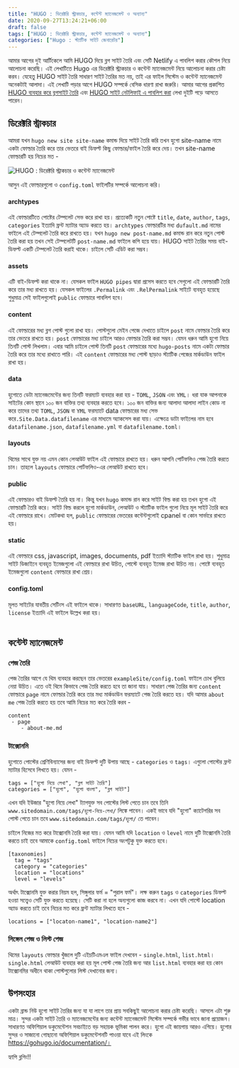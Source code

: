 ```yaml
---
title: "HUGO : ডিরেক্টরি স্ট্রাকচার, কন্টেন্ট ম্যানেজমেন্ট ও অন্যান্য"
date: 2020-09-27T13:24:21+06:00
draft: false
tags: ["HUGO : ডিরেক্টরি স্ট্রাকচার, কন্টেন্ট ম্যানেজমেন্ট ও অন্যান্য"]
categories: ["Hugo : স্ট্যাটিক সাইট জেনারেটর"]
---
```



আমার আগের দুই আর্টিকেলে আমি HUGO দিয়ে ব্লগ সাইট তৈরি এবং সেটি Netlify এ পাবলিশ করার কৌশল নিয়ে আলোচনা করেছি। এই লেখাটিতে Hugo এর ডিরেক্টরি স্ট্রাকচার ও কন্টেন্ট ম্যানেজমেন্ট নিয়ে আলোচনা করার চেষ্টা করব। যেহেতু HUGO সাইট তৈরি সাধারণ সাইট তৈরির মত নয়, তাই এর ফাইল সিস্টেম ও কন্টেন্ট ম্যানেজমেন্ট  অনেকটাই আলাদা। এই লেখাটি পড়ার আগে HUGO সম্পর্কে বেসিক ধারণা রাখা জরুরি। আমার আগের প্রকাশিত [HUGO ব্যবহার করে ব্লগসাইট তৈরি](/post/hugo-deye-blogsite-toiri/) এবং [HUGO সাইট নেটলিফাই এ পাবলিশ করা](/post/%E0%A6%B9%E0%A7%81%E0%A6%97-%E0%A6%B8%E0%A6%BE%E0%A6%87%E0%A6%9F-%E0%A6%A8%E0%A7%87%E0%A6%9F%E0%A6%B2%E0%A6%BF%E0%A6%AB%E0%A6%BE%E0%A6%87-%E0%A6%8F-%E0%A6%AA%E0%A6%BE%E0%A6%AC%E0%A7%8D%E0%A6%B2%E0%A6%BF%E0%A6%B6%E0%A6%BF%E0%A6%82/) লেখা দুইটি পড়ে আসতে পারেন।

## ডিরেক্টরি স্ট্রাকচার

আমরা যখন `hugo new site site-name` কমান্ড দিয়ে সাইট তৈরি করি তখন হুগো site-name নামে একটা ফোল্ডার  তৈরি করে তার ভেতরে বাই ডিফল্ট কিছু ফোল্ডার/ফাইল তৈরি করে দেয়। তখন site-name ফোল্ডারটি হয় নিচের মত -

![HUGO : ডিরেক্টরি স্ট্রাকচার ও কন্টেন্ট ম্যানেজমেন্ট](/images/september20/hugo-file-structure.jpg)

আসুন এই ফোল্ডারগুলো ও `config.toml` ফাইলটির সম্পর্কে আলোচনা করি।

#### archtypes
এই ফোল্ডারটিতে পোষ্টের টেম্পলেট সেভ করে রাখা হয়। প্রত্যেকটি নতুন পোষ্টে `title`, `date`, `author`, `tags`, `categories` ইত্যাদি ফ্রন্ট ম্যাটার অ্যাড করতে হয়। `archtypes` ফোল্ডারটির মধ্য `dufault.md` নামের ফাইলে এই টেম্পলেট তৈরি করে রাখতে হয়। যখন `hugo new post-name.md` কমান্ড রান করে নতুন পোস্ট তৈরি করা হয় তখন সেই টেম্পলেটটি `post-name.md` ফাইলে কপি হয়ে যায়। HUGO সাইট তৈরির সময় বাই-ডিফল্ট একটি টেম্পলেট তৈরি করাই থাকে। চাইলে সেটি এডিট করা সম্ভব।

#### assets
এটি বাই-ডিফল্ট করা থাকে না। যেসকল ফাইল `HUGO pipes` দ্বারা প্রসেস করতে হবে সেগুলো এই ফোল্ডারটি তৈরি করে তার মধ্য রাখতে হয়। যেসকল ফাইলের `.Permalink` এবং `.RelPermalink` সাইটে ব্যবহৃত হয়েছে শুধুমাত্র সেই ফাইলগুলোই `public` ফোল্ডারে পাবলিশ হবে।

#### content
এই ফোল্ডারের মধ্য ব্লগ পোস্ট গুলো রাখা হয়। পোস্টগুলো মেইন পেজে দেখাতে চাইলে `post` নামে ফোল্ডার তৈরি করে তার ভেতরে রাখতে হয়। `post` ফোল্ডারের মধ্য চাইলে আরও ফোল্ডার তৈরি করা সম্ভব। যেমন ধরুন আমি হুগো নিয়ে তিনটি পোস্ট লিখলাম। এবার আমি চাইলে পোস্ট তিনটি `post` ফোল্ডারের মধ্যে `hugo-posts` নামে একটা ফোল্ডার তৈরি করে তার মধ্যে রাখাতে পারি। এই `content` ফোল্ডারের মধ্য পোস্ট ছাড়াও স্ট্যাটিক পেজের মার্কডাউন ফাইল রাখা হয়। 

#### data
হুগোতে ডেটা ম্যানেজমেন্টের জন্য তিনটি ফরম্যাট ব্যবহার করা হয় - `TOML`, `JSON` এবং `YML`। ধরা যাক আপনাকে সাইটের কোন স্থানে ১০০ জন বাক্তির তথ্য ব্যবহার করতে হবে। ১০০ জন বাক্তির জন্য আলাদা আলাদা লাইন কোড না করে তাদের তথ্য `TOML`, `JSON` বা `YML` ফরম্যাটে data ফোল্ডারের মধ্য সেভ করে`.Site.Data.datafilename` এর মাধ্যমে অ্যাকসেস করা যায়। এক্ষেত্রে ডাটা ফাইলের নাম হবে `datafilename.json`, `datafilename.yml` বা `datafilename.toml`।

#### layouts
থিমের সাথে যুক্ত নয় এমন কোন লেআউট ফাইল এই ফোল্ডারে রাখতে হয়। ধরুন আপনি পোর্টফলিও পেজ তৈরি করতে চান। তাহলে `layouts` ফোল্ডারে পোর্টফলিও-এর লেআউট রাখতে হবে।

#### public
এই ফোল্ডারও বাই ডিফল্ট তৈরি হয় না। কিন্তু যখন `hugo` কমান্ড রান করে সাইট বিল্ড করা হয় তখন হুগো এই ফোল্ডারটি তৈরি করে। সাইট বিল্ড করলে হুগো মার্কডাউন, লেআউট ও স্ট্যাটিক ফাইল গুলো নিয়ে মূল সাইট তৈরি করে এই ফোল্ডারে রাখে। মোটকথা হল, `public` ফোল্ডারের ভেতরের কন্টেন্টগুলোই cpanel বা কোন সার্ভারে রাখতে হয়।

#### static
এই ফোল্ডারে css, javascript, images, documents, pdf ইত্যাদি স্ট্যাটিক ফাইল রাখা হয়। শুধুমাত্র সাইট ডিজাইনে ব্যবহৃত ইমেজগুলো এই ফোল্ডারে রাখা উচিত, পোস্টে ব্যবহৃত ইমেজ রাখা উচিত নয়। পোষ্টে ব্যবহৃত  ইমেজগুলো `content` ফোল্ডারে রাখা শ্রেয়।

#### config.toml
মূলত সাইটের যাবতীয় সেটিংস এই ফাইলে থাকে। সাধারণত `baseURL`, `languageCode`, `title`, `author`, `license` ইত্যাদি এই ফাইলে উল্লেখ করা হয়।  
&nbsp;
## কন্টেন্ট ম্যানেজমেন্ট
### পেজ তৈরি
পেজ তৈরির আগে যে থিম ব্যবহার করছেন তার ভেতরের `exampleSite/config.toml` ফাইলে চোখ বুলিয়ে নেয়া উচিত। এতে ওই থিমে কিভাবে পেজ তৈরি করতে হবে তা জানা যায়। সাধারণ পেজ তৈরির জন্য `content` ফোল্ডারে `page` নামে ফোল্ডার তৈরি করে তার মধ্য মার্কডাউন ফরম্যাটে পেজ তৈরি করতে হয়। যদি আমার `about me` পেজ তৈরি করতে হয় তবে আমি নিচের মত করে তৈরি করব -

```
content
 - page
    - about-me.md
```

### টাক্সোনমি
হুগোতে পোস্টের শ্রেণিবিন্যাসের জন্য বাই ডিফল্ট দুটি উপায় আছে - `categories` ও `tags`। এগুলো পোস্টের ফ্রন্ট ম্যাটার হিসেবে লিখতে হয়। যেমন -

```
tags = ["হুগো নিয়ে লেখা", "ব্লগ সাইট তৈরি"]
categories = ["হুগো", "হুগো বাংলা", "ব্লগ সাইট"]
```

এখন যদি ইউজার "হুগো নিয়ে লেখা" ট্যাগযুক্ত সব পোস্টের লিস্ট পেতে চান তবে তিনি `www.sitedomain.com/tags/হুগো-নিয়ে-লেখা/` লিঙ্কে পাবেন। একই ভাবে যদি "হুগো" ক্যাটেগরির সব পোস্ট পেতে চান তবে `www.sitedomain.com/tags/হুগো/` তে পাবেন।

চাইলে নিজের মত করে টাক্সোনমি তৈরি করা যায়। যেমন আমি যদি `location` ও `level` নামে দুটি টাক্সোনমি তৈরি করতে চাই তবে আমাকে `config.toml` ফাইলে নিচের অংশটুকু যুক্ত করতে হবে।

```
[taxonomies]
  tag = "tags"
  category = "categories"
  location = "locations"
  level = "levels"
```

অর্থাৎ টাক্সোনমি যুক্ত করার নিয়ম হল, সিঙ্গুলার ফর্ম = "পুরাল ফর্ম"।  লক্ষ করুন `tags` ও `categories` ডিফল্ট হওয়া সত্ত্বেও সেটি যুক্ত করতে হয়েছে। সেটি করা না হলে অন্যগুলো কাজ করবে না। এখন যদি পোস্টে location অ্যাড করতে চাই তবে নিচের মত করে ফ্রন্ট ম্যাটার লিখতে হবে -

```
locations = ["locaton-name1", "location-name2"]
```
### সিঙ্গেল পেজ ও লিস্ট পেজ
থিমের `layouts` ফোল্ডার খুঁজলে দুটি এইচটিএমএল ফাইল দেখবেন - `single.html`, `list.html`। `single.html` লেআউট ব্যবহার করা হয় মূল পোস্ট পেজ তৈরি জন্য আর `list.html` ব্যবহার করা হয় কোন টাক্সোনমির অধীনে থাকা পোস্টগুলোর লিস্ট দেখানোর জন্য।

## উপসংহার
একটা ব্রান্ড নিউ হুগো সাইট তৈরির জন্য যা যা লাগে তার প্রায় সবকিছুই আলোচনা করার চেষ্টা করেছি। আসলে এটা শুরু মাত্র। সুন্দর একটা সাইট তৈরি ও ম্যানেজমেন্টের জন্য কন্টেন্ট ম্যানেজমেন্ট সিস্টেম সম্পর্কে গভীর ভাবে জানা প্রয়োজন। সাধারণত অফিশিয়াল ডকুমেন্টেশন সবচাইতে বড় সহায়ক ভূমিকা পালন করে। হুগো এই জায়গায় আরও এগিয়ে। হুগোর সুন্দর ও সাজানো গোছানো অফিশিয়াল ডকুমেন্টেশনটি পাওয়া যাবে এই লিংকে https://gohugo.io/documentation/।

হ্যাপি ব্লগিং!!